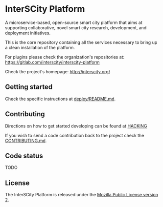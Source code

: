 # InterSCity Platform

A microservice-based, open-source smart city platform that aims at supporting collaborative, novel smart city research, development, and deployment initiatives.

This is the core repository containing all the services necessary to bring up a clean installation of the platform.

For plugins please check the organization's repositories at: https://gitlab.com/interscity/interscity-platform

Check the project's homepage: http://interscity.org/

## Getting started

Check the specific instructions at [deploy/README.md](deploy/README.md).

## Contributing

Directions on how to get started developing can be found at [HACKING](HACKING.md)
 
If you wish to send a code contribution back to the project check the [CONTRIBUTING.md](CONTRIBUTING.md).

## Code status

TODO

## License

The InterSCity Platform is released under the [Mozilla Public License version 2](https://www.mozilla.org/en-US/MPL/2.0/).
